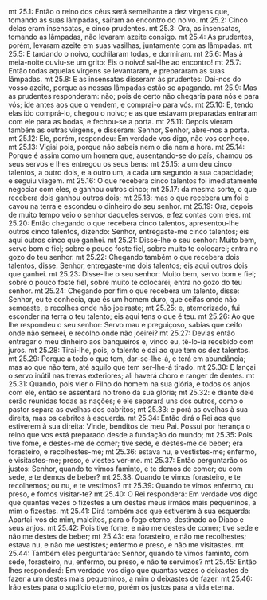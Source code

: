 mt 25.1: Então o reino dos céus será semelhante a dez virgens que, tomando as suas lâmpadas, saíram ao encontro do noivo.
mt 25.2: Cinco delas eram insensatas, e cinco prudentes.
mt 25.3: Ora, as insensatas, tomando as lâmpadas, não levaram azeite consigo.
mt 25.4: As prudentes, porém, levaram azeite em suas vasilhas, juntamente com as lâmpadas.
mt 25.5: E tardando o noivo, cochilaram todas, e dormiram.
mt 25.6: Mas à meia-noite ouviu-se um grito: Eis o noivo! saí-lhe ao encontro!
mt 25.7: Então todas aquelas virgens se levantaram, e prepararam as suas lâmpadas.
mt 25.8: E as insensatas disseram às prudentes: Dai-nos do vosso azeite, porque as nossas lâmpadas estão se apagando.
mt 25.9: Mas as prudentes responderam: não; pois de certo não chegaria para nós e para vós; ide antes aos que o vendem, e comprai-o para vós.
mt 25.10: E, tendo elas ido comprá-lo, chegou o noivo; e as que estavam preparadas entraram com ele para as bodas, e fechou-se a porta.
mt 25.11: Depois vieram também as outras virgens, e disseram: Senhor, Senhor, abre-nos a porta.
mt 25.12: Ele, porém, respondeu: Em verdade vos digo, não vos conheço.
mt 25.13: Vigiai pois, porque não sabeis nem o dia nem a hora.
mt 25.14: Porque é assim como um homem que, ausentando-se do país, chamou os seus servos e lhes entregou os seus bens:
mt 25.15: a um deu cinco talentos, a outro dois, e a outro um, a cada um segundo a sua capacidade; e seguiu viagem.
mt 25.16: O que recebera cinco talentos foi imediatamente negociar com eles, e ganhou outros cinco;
mt 25.17: da mesma sorte, o que recebera dois ganhou outros dois;
mt 25.18: mas o que recebera um foi e cavou na terra e escondeu o dinheiro do seu senhor.
mt 25.19: Ora, depois de muito tempo veio o senhor daqueles servos, e fez contas com eles.
mt 25.20: Então chegando o que recebera cinco talentos, apresentou-lhe outros cinco talentos, dizendo: Senhor, entregaste-me cinco talentos; eis aqui outros cinco que ganhei.
mt 25.21: Disse-lhe o seu senhor: Muito bem, servo bom e fiel; sobre o pouco foste fiel, sobre muito te colocarei; entra no gozo do teu senhor.
mt 25.22: Chegando também o que recebera dois talentos, disse: Senhor, entregaste-me dois talentos; eis aqui outros dois que ganhei.
mt 25.23: Disse-lhe o seu senhor: Muito bem, servo bom e fiel; sobre o pouco foste fiel, sobre muito te colocarei; entra no gozo do teu senhor.
mt 25.24: Chegando por fim o que recebera um talento, disse: Senhor, eu te conhecia, que és um homem duro, que ceifas onde não semeaste, e recolhes onde não joeiraste;
mt 25.25: e, atemorizado, fui esconder na terra o teu talento; eis aqui tens o que é teu.
mt 25.26: Ao que lhe respondeu o seu senhor: Servo mau e preguiçoso, sabias que ceifo onde não semeei, e recolho onde não joeirei?
mt 25.27: Devias então entregar o meu dinheiro aos banqueiros e, vindo eu, tê-lo-ia recebido com juros.
mt 25.28: Tirai-lhe, pois, o talento e dai ao que tem os dez talentos.
mt 25.29: Porque a todo o que tem, dar-se-lhe-á, e terá em abundância; mas ao que não tem, até aquilo que tem ser-lhe-á tirado.
mt 25.30: E lançai o servo inútil nas trevas exteriores; ali haverá choro e ranger de dentes.
mt 25.31: Quando, pois vier o Filho do homem na sua glória, e todos os anjos com ele, então se assentará no trono da sua glória;
mt 25.32: e diante dele serão reunidas todas as nações; e ele separará uns dos outros, como o pastor separa as ovelhas dos cabritos;
mt 25.33: e porá as ovelhas à sua direita, mas os cabritos à esquerda.
mt 25.34: Então dirá o Rei aos que estiverem à sua direita: Vinde, benditos de meu Pai. Possuí por herança o reino que vos está preparado desde a fundação do mundo;
mt 25.35: Pois tive fome, e destes-me de comer; tive sede, e destes-me de beber; era forasteiro, e recolhestes-me;
mt 25.36: estava nu, e vestistes-me; enfermo, e visitastes-me; preso, e viestes ver-me.
mt 25.37: Então perguntarão os justos: Senhor, quando te vimos faminto, e te demos de comer; ou com sede, e te demos de beber?
mt 25.38: Quando te vimos forasteiro, e te recolhemos; ou nu, e te vestimos?
mt 25.39: Quando te vimos enfermo, ou preso, e fomos visitar-te?
mt 25.40: O Rei responderá: Em verdade vos digo que quantas vezes o fizestes a um destes meus irmãos mais pequeninos, a mim o fizestes.
mt 25.41: Dirá também aos que estiverem à sua esquerda: Apartai-vos de mim, malditos, para o fogo eterno, destinado ao Diabo e seus anjos.
mt 25.42: Pois tive fome, e não me destes de comer; tive sede e não me destes de beber;
mt 25.43: era forasteiro, e não me recolhestes; estava nu, e não me vestistes; enfermo e preso, e não me visitastes.
mt 25.44: Também eles perguntarão: Senhor, quando te vimos faminto, com sede, forasteiro, nu, enfermo, ou preso, e não te servimos?
mt 25.45: Então lhes responderá: Em verdade vos digo que quantas vezes o deixastes de fazer a um destes mais pequeninos, a mim o deixastes de fazer.
mt 25.46: Irão estes para o suplício eterno, porém os justos para a vida eterna.
